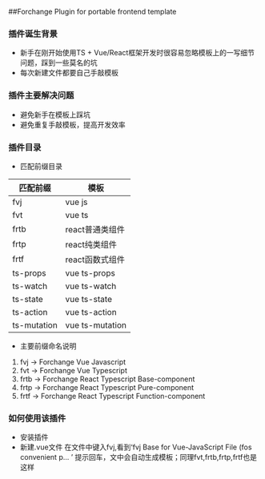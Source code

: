 ##Forchange Plugin for portable frontend template

### 插件诞生背景
- 新手在刚开始使用TS + Vue/React框架开发时很容易忽略模板上的一写细节问题，踩到一些莫名的坑
- 每次新建文件都要自己手敲模板

### 插件主要解决问题
- 避免新手在模板上踩坑
- 避免重复手敲模板，提高开发效率

### 插件目录
- 匹配前缀目录

| 匹配前缀 | 模板 |
| ------ | ---- |
| fvj | vue js |
| fvt | vue ts |
| frtb | react普通类组件 |
| frtp | react纯类组件 |
| frtf | react函数式组件 |
| ts-props | vue ts-props |
| ts-watch | vue ts-watch |
| ts-state | vue ts-state |
| ts-action | vue ts-action |
| ts-mutation | vue ts-mutation |

- 主要前缀命名说明
1. fvj -> Forchange Vue Javascript
2. fvt -> Forchange Vue Typescript
3. frtb -> Forchange React Typescript Base-component
4. frtp -> Forchange React Typescript Pure-component
5. frtf -> Forchange React Typescript Function-component


### 如何使用该插件
- 安装插件
- 新建.vue文件  在文件中键入fvj,看到‘fvj Base for Vue-JavaScript File (fos convenient p... ’ 提示回车，文中会自动生成模板；同理fvt,frtb,frtp,frtf也是这样








